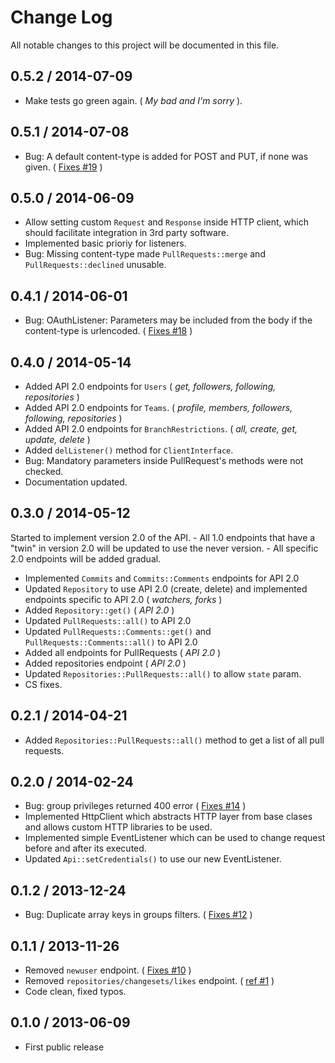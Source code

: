 # Change Log
All notable changes to this project will be documented in this file.

## 0.5.2 / 2014-07-09

  - Make tests go green again. ( *My bad and I'm sorry* ).

## 0.5.1 / 2014-07-08

  - Bug: A default content-type is added for POST and PUT, if none was given. ( [Fixes #19] )

[Fixes #19]: https://bitbucket.org/gentlero/bitbucket-api/issue/19

## 0.5.0 / 2014-06-09

  - Allow setting custom `Request` and `Response` inside HTTP client, which should facilitate integration in 3rd party software.
  - Implemented basic prioriy for listeners.
  - Bug: Missing content-type made `PullRequests::merge` and `PullRequests::declined` unusable.

## 0.4.1 / 2014-06-01

  - Bug: OAuthListener: Parameters may be included from the body if the content-type is urlencoded. ( [Fixes #18] )

[Fixes #18]: https://bitbucket.org/gentlero/bitbucket-api/issue/18

## 0.4.0 / 2014-05-14

  - Added API 2.0 endpoints for `Users` ( *get, followers, following, repositories* )
  - Added API 2.0 endpoints for `Teams`. ( *profile, members, followers, following, repositories* )
  - Added API 2.0 endpoints for `BranchRestrictions`. ( *all, create, get, update, delete* )
  - Added `delListener()` method for `ClientInterface`.
  - Bug: Mandatory parameters inside PullRequest's methods were not checked.
  - Documentation updated.

## 0.3.0 / 2014-05-12

  Started to implement version 2.0 of the API. 
    - All 1.0 endpoints that have a "twin" in version 2.0 will be updated to use the never version.
    - All specific 2.0 endpoints will be added gradual.

  - Implemented `Commits` and `Commits::Comments` endpoints for API 2.0
  - Updated `Repository` to use API 2.0 (create, delete) and implemented endpoints specific to API 2.0 ( *watchers, forks* )
  - Added `Repository::get()` ( *API 2.0* )
  - Updated `PullRequests::all()` to API 2.0
  - Updated `PullRequests::Comments::get()` and `PullRequests::Comments::all()` to API 2.0
  - Added all endpoints for PullRequests ( *API 2.0* )
  - Added repositories endpoint ( *API 2.0* )
  - Updated `Repositories::PullRequests::all()` to allow `state` param.
  - CS fixes.


## 0.2.1 / 2014-04-21

  - Added `Repositories::PullRequests::all()` method to get a list of all pull requests.


## 0.2.0 / 2014-02-24

  - Bug: group privileges returned 400 error ( [Fixes #14] )
  - Implemented HttpClient which abstracts HTTP layer from base clases and allows custom HTTP libraries to be used.
  - Implemented simple EventListener which can be used to change request before and after its executed.
  - Updated `Api::setCredentials()` to use our new EventListener.

[Fixes #14]: https://bitbucket.org/gentlero/bitbucket-api/issue/14

## 0.1.2 / 2013-12-24

  - Bug: Duplicate array keys in groups filters. ( [Fixes #12] )

[Fixes #12]: https://bitbucket.org/gentlero/bitbucket-api/issue/12


## 0.1.1 / 2013-11-26

  - Removed `newuser` endpoint. ( [Fixes #10] )
  - Removed `repositories/changesets/likes` endpoint. ( [ref #1] )
  - Code clean, fixed typos.

[Fixes #10]: https://bitbucket.org/gentlero/bitbucket-api/issue/10
[ref #1]: https://bitbucket.org/gentlero/bitbucket-api/issue/1


## 0.1.0 / 2013-06-09

  - First public release

